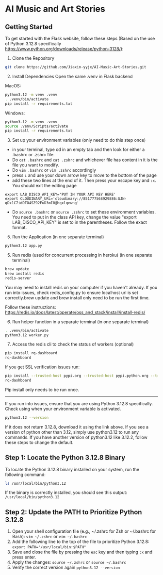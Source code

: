 # AI Music and Art Stories

## Getting Started
To get started with the Flask website, follow these steps (Based on the use of Python 3.12.8 specifically https://www.python.org/downloads/release/python-3128/):
1) Clone the Repository
```bash
git clone https://github.com/Jiaxin-yyjx/AI-Music-Art-Stories.git
```

2) Install Dependencies
Open the same .venv in Flask backend

MacOS:
```bash
python3.12 -m venv .venv
. .venv/bin/activate
pip install -r requirements.txt
```
Windows:
```bash
python3.12 -m venv .venv
source .venv/Scripts/activate
pip install -r requirements.txt
```

3) Set up your environment variables (only need to do this step once)
- in your terminal, type cd in an empty tab and then look for either a .bashrc or .zshrc file.
- Do ```cat .bashrc``` and ```cat .zshrc``` and whichever file has content in it is the file you want to modify.
- Do ```vim .bashrc``` or ```vim .zshrc``` accordingly
- press ```i``` and use your down arrow key to move to the bottom of the page
- add these two lines at the end of it. Then press your escape key and ```:x```. You should exit the editing page
```
export LAB_DISCO_API_KEY='PUT IN YOUR API KEY HERE'
export CLOUDINARY_URL='cloudinary://851777568929886:GJN-qDx1C7idDTO4SZ92FuD3mI0@hqxlqewng'
```
- Do ```source .bashrc``` or ```source .zshrc``` to set these environment variables. You need to put in the class API key, change the value "export LAB_DISCO_API_KEY" is set to in the parentheses. Follow the exact format.

5) Run the Application (in one separate terminal)
```bash
python3.12 app.py
```

5) Run redis (used for concurrent processing in heroku) (in one separate terminal)
```bash
brew update
brew install redis
redis-server
```
You may need to install redis on your computer if you haven't already. If you run into issues, check redis_config.py to ensure localhost url is set correctly.brew update and brew install only need to be run the first time.

Follow these instructions: https://redis.io/docs/latest/operate/oss_and_stack/install/install-redis/

6) Run helper function in a separate terminal (in one separate terminal)
```bash
. .venv/bin/activate
python3.12 worker.py
```


7) Access the redis cli to check the status of workers (optional)
```bash
pip install rq-dashboard
rq-dashboard
```
If you get SSL verification issues run: 
```bash
pip install --trusted-host pypi.org --trusted-host pypi.python.org --trusted-host=files.pythonhosted.org rq-dashboard
rq-dashboard
```
Pip install only needs to be run once.

----------------------------------------------------------------
If you run into issues, ensure that you are using Python 3.12.8 specifically. Check using when your environment variable is activated.
```bash
python3.12 --version
```
If it does not return 3.12.8, download it using the link above. If you see a version of python other than 3.12, simply use python3.12 to run any commands. If you have another version of python3.12 like 3.12.2, follow these steps to change the default.

## Step 1: Locate the Python 3.12.8 Binary
To locate the Python 3.12.8 binary installed on your system, run the following command:

```bash
ls /usr/local/bin/python3.12
```
If the binary is correctly installed, you should see this output: ```/usr/local/bin/python3.12```

## Step 2: Update the PATH to Prioritize Python 3.12.8
1) Open your shell configuration file (e.g., ~/.zshrc for Zsh or ~/.bashrc for Bash): ```vim ~/.zshrc``` or ```vim ~/.bashrc```
2) Add the following line to the top of the file to prioritize Python 3.12.8: ```export PATH="/usr/local/bin:$PATH"```
3) Save and close the file by pressing the ```esc``` key and then typing ```:x``` and press enter.
4) Apply the changes: ```source ~/.zshrc``` or ```source ~/.bashrc```
5) Verify the correct version again ```python3.12 --version```
